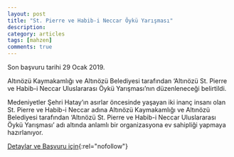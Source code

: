```yaml
---
layout: post
title: "St. Pierre ve Habib-i Neccar Öykü Yarışması"
description: 
category: articles
tags: [mahzen]
comments: true
---
```


Son başvuru tarihi 29 Ocak 2019.

Altınözü Kaymakamlığı ve Altınözü Belediyesi tarafından ‘Altınözü St. Pierre ve Habib-i Neccar Uluslararası Öykü Yarışması’nın düzenleneceği belirtildi.

Medeniyetler Şehri Hatay’ın asırlar öncesinde yaşayan iki inanç insanı olan St. Pierre ve Habib-i Neccar adına Altınözü Kaymakamlığı ve Altınözü Belediyesi tarafından ‘Altınözü St. Pierre ve Habib-i Neccar Uluslararası Öykü Yarışması’ adı altında anlamlı bir organizasyona ev sahipliği yapmaya hazırlanıyor.

[Detaylar ve Başvuru için](http://www.samandagaynahaber.com/st-pierre-ve-habib-i-neccar-adina-oyku-yarismasi-duzenlenecek/?utm_source=edebiyatyarismalari.com&utm_medium=affiliate){:rel="nofollow"}
